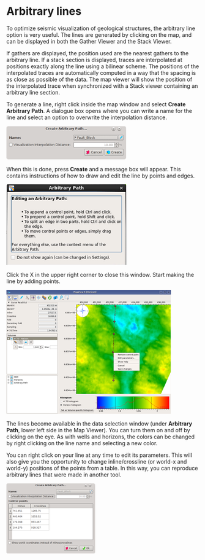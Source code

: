 # Arbitrary lines

To optimize seismic visualization of geological structures, the arbitrary line option is very useful. The lines are generated by clicking on the map, and can be displayed in both the Gather Viewer and the Stack Viewer.

If gathers are displayed, the position used are the nearest gathers to the arbitrary line. If a stack section is displayed, traces are interpolated at positions exactly along the line using a bilinear scheme. The positions of the interpolated traces are automatically computed in a way that the spacing is as close as possible of the data. The map viewer will show the position of the interpolated trace when synchronized with a Stack viewer containing an arbitrary line section.

To generate a line, right click inside the map window and select **Create Arbitrary Path**. A dialogue box opens where you can write a name for the line and select an option to overwrite the interpolation distance.

![](../../.gitbook/assets/008_map_viewer.png)

When this is done, press **Create** and a message box will appear. This contains instructions of how to draw and edit the line by points and edges.

![](../../.gitbook/assets/009_map_viewer.png)

Click the X in the upper right corner to close this window. Start making the line by adding points.

![](../../.gitbook/assets/010_map_viewer.png)

The lines become available in the data selection window \(under **Arbitrary Path**, lower left side in the Map Viewer\). You can turn them on and off by clicking on the eye. As with wells and horizons, the colors can be changed by right clicking on the line name and selecting a new color.

You can right click on your line at any time to edit its parameters. This will also give you the opportunity to change inline/crossline \(or world-x and world-y\) positions of the points from a table. In this way, you can reproduce arbitrary lines that were made in another tool.

![](../../.gitbook/assets/011_map_viewer.png)

